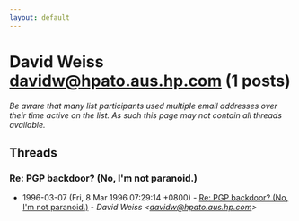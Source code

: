 ```yaml
---
layout: default
---
```


# David Weiss <davidw@hpato.aus.hp.com> (1 posts)

_Be aware that many list participants used multiple email addresses over their time active on the list. As such this page may not contain all threads available._

## Threads

### Re: PGP backdoor? (No, I'm not paranoid.)
+ 1996-03-07 (Fri, 8 Mar 1996 07:29:14 +0800) - [Re: PGP backdoor? (No, I'm not paranoid.)](/archive/1996/03/81bdb8b6e8e20ccaffd01b1acaeb7a7010e94f25a605eb79227d7a4318bd93e0) - _David Weiss \<davidw@hpato.aus.hp.com\>_

